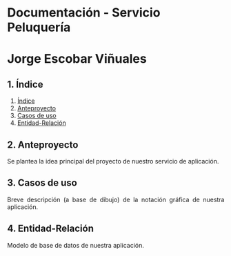 # **Documentación - Servicio Peluquería**

# **Jorge Escobar Viñuales**

## **1. Índice**<a name = "id1"></a>
1. [Índice](#id1)<br>
2. [Anteproyecto](#id2)<br>
3. [Casos de uso](#id3)<br>
4. [Entidad-Relación](#id4)<br>

## **2. Anteproyecto**<a name="id2"></a>
<div align="justify">
  Se plantea la idea principal del proyecto de nuestro servicio de aplicación.
</div>
  
## **3. Casos de uso**<a name="id3"></a>
<div align="justify">
  Breve descripción (a base de dibujo) de la notación gráfica de nuestra aplicación.
</div>

## **4. Entidad-Relación**<a name="id4"></a>
<div align="justify">
  Modelo de base de datos de nuestra aplicación.
</div>
